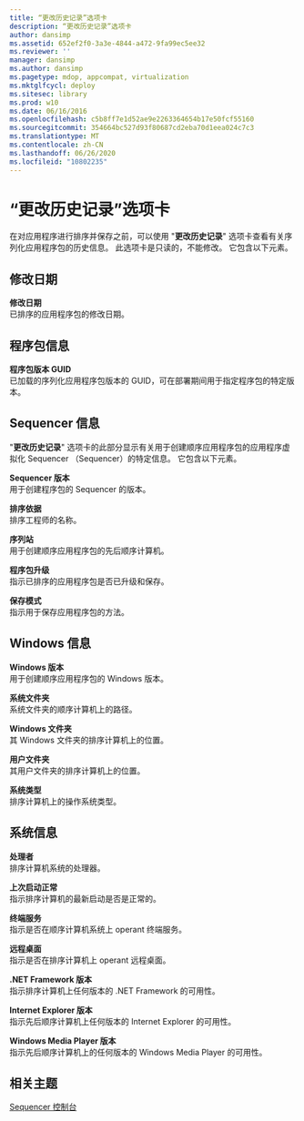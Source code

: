 ```yaml
---
title: “更改历史记录”选项卡
description: “更改历史记录”选项卡
author: dansimp
ms.assetid: 652ef2f0-3a3e-4844-a472-9fa99ec5ee32
ms.reviewer: ''
manager: dansimp
ms.author: dansimp
ms.pagetype: mdop, appcompat, virtualization
ms.mktglfcycl: deploy
ms.sitesec: library
ms.prod: w10
ms.date: 06/16/2016
ms.openlocfilehash: c5b8ff7e1d52ae9e2263364654b17e50fcf55160
ms.sourcegitcommit: 354664bc527d93f80687cd2eba70d1eea024c7c3
ms.translationtype: MT
ms.contentlocale: zh-CN
ms.lasthandoff: 06/26/2020
ms.locfileid: "10802235"
---
```

# “更改历史记录”选项卡


在对应用程序进行排序并保存之前，可以使用 "**更改历史记录**" 选项卡查看有关序列化应用程序包的历史信息。 此选项卡是只读的，不能修改。 它包含以下元素。

## 修改日期


<a href="" id="modification-date"></a>**修改日期**  
已排序的应用程序包的修改日期。

## 程序包信息


<a href="" id="package-version-guid"></a>**程序包版本 GUID**  
已加载的序列化应用程序包版本的 GUID，可在部署期间用于指定程序包的特定版本。

## Sequencer 信息


"**更改历史记录**" 选项卡的此部分显示有关用于创建顺序应用程序包的应用程序虚拟化 Sequencer （Sequencer）的特定信息。 它包含以下元素。

<a href="" id="sequencer-version"></a>**Sequencer 版本**  
用于创建程序包的 Sequencer 的版本。

<a href="" id="sequenced-by"></a>**排序依据**  
排序工程师的名称。

<a href="" id="sequencing-station"></a>**序列站**  
用于创建顺序应用程序包的先后顺序计算机。

<a href="" id="package-upgrade"></a>**程序包升级**  
指示已排序的应用程序包是否已升级和保存。

<a href="" id="save-mode"></a>**保存模式**  
指示用于保存应用程序包的方法。

## Windows 信息


<a href="" id="windows-version"></a>**Windows 版本**  
用于创建顺序应用程序包的 Windows 版本。

<a href="" id="system-folder"></a>**系统文件夹**  
系统文件夹的顺序计算机上的路径。

<a href="" id="windows-folder"></a>**Windows 文件夹**  
其 Windows 文件夹的排序计算机上的位置。

<a href="" id="user-folder"></a>**用户文件夹**  
其用户文件夹的排序计算机上的位置。

<a href="" id="system-type"></a>**系统类型**  
排序计算机上的操作系统类型。

## 系统信息


<a href="" id="processor"></a>**处理者**  
排序计算机系统的处理器。

<a href="" id="last-boot-normal"></a>**上次启动正常**  
指示排序计算机的最新启动是否是正常的。

<a href="" id="terminal-services"></a>**终端服务**  
指示是否在顺序计算机系统上 operant 终端服务。

<a href="" id="remote-desktop"></a>**远程桌面**  
指示是否在排序计算机上 operant 远程桌面。

<a href="" id="-net-framework-version"></a>**.NET Framework 版本**  
指示排序计算机上任何版本的 .NET Framework 的可用性。

<a href="" id="internet-explorer-version"></a>**Internet Explorer 版本**  
指示先后顺序计算机上任何版本的 Internet Explorer 的可用性。

<a href="" id="windows-media-player-version"></a>**Windows Media Player 版本**  
指示先后顺序计算机上的任何版本的 Windows Media Player 的可用性。

## 相关主题


[Sequencer 控制台](sequencer-console.md)

 

 





